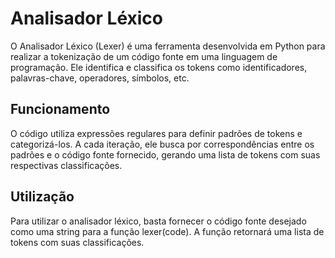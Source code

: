 # Analisador Léxico

O Analisador Léxico (Lexer) é uma ferramenta desenvolvida em Python para realizar a tokenização de um código fonte em uma linguagem de programação. Ele identifica e classifica os tokens como identificadores, palavras-chave, operadores, símbolos, etc.

## Funcionamento

O código utiliza expressões regulares para definir padrões de tokens e categorizá-los. A cada iteração, ele busca por correspondências entre os padrões e o código fonte fornecido, gerando uma lista de tokens com suas respectivas classificações.

## Utilização

Para utilizar o analisador léxico, basta fornecer o código fonte desejado como uma string para a função lexer(code). A função retornará uma lista de tokens com suas classificações.
